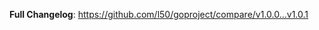 <!-- markdownlint-disable-file MD041 -->

**Full Changelog**: <https://github.com/l50/goproject/compare/v1.0.0...v1.0.1>
